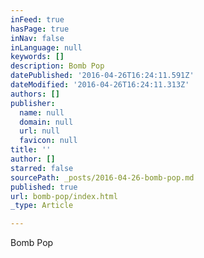 ```yaml
---
inFeed: true
hasPage: true
inNav: false
inLanguage: null
keywords: []
description: Bomb Pop
datePublished: '2016-04-26T16:24:11.591Z'
dateModified: '2016-04-26T16:24:11.313Z'
authors: []
publisher:
  name: null
  domain: null
  url: null
  favicon: null
title: ''
author: []
starred: false
sourcePath: _posts/2016-04-26-bomb-pop.md
published: true
url: bomb-pop/index.html
_type: Article

---
```

Bomb Pop